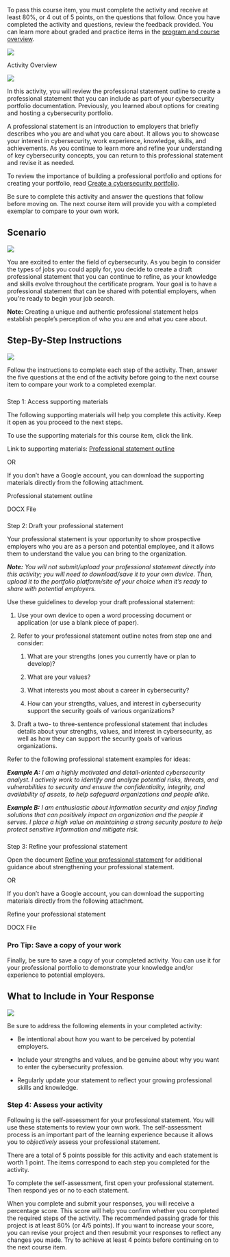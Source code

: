 
To pass this course item, you must complete the activity and receive at least 80%, or 4 out of 5 points, on the questions that follow. Once you have completed the activity and questions, review the feedback provided. You can learn more about graded and practice items in the [program and course overview](https://www.coursera.org/learn/foundations-of-cybersecurity/supplement/QBRd5/program-and-course-overview).

![](https://d3c33hcgiwev3.cloudfront.net/imageAssetProxy.v1/kYvVLkX-T9uQnRYn7ZpwKg_02d8433a352e4dadadd0787c5d7cd0f1_ejYXKqjxBerEzG8HYoUj1oY3u18LiIGtIXggZuKSUfGYgDdx2KJDWz9c40gC8bXohTB9txDuFrE7_Ym6jgqXIz3h4CieyzpylSPy-Ls-vRcglq5yHV-A6yzuvI_CWUMxngE438I0xcozotRn5sWlPDcZ-IV2f1R0Tmd6liCQoJJrtjfb_HOZ9W86t7nwlkaVow7TZLp8mvoDKCCXCGR9p2fg4kAWIrje20fNxw?expiry=1738540800000&hmac=jt_im2YALpFIkofC1kbj3RHIEeDmUpMUTCFJ6WdeG0o)

Activity Overview

![](https://d3c33hcgiwev3.cloudfront.net/imageAssetProxy.v1/prhXif2nS7yvLPgBjzhyMw_b9be6d6dfc2c42ae9e29b5cbd7f6d8e1_jlA6sOwDSQSe7UjwJ1Avlg_edd8467fef774f78be91af2a4cafadf1_pvMMp8zplWKrfvoXlOmy8Mo0HnBQ08NGIdma5Jml0EcLFEn8KwEzK0NDLpA7_DqRy1NJwRQ_CUUFrLTYpdf0lkhm0StFLV3YzLMzziJAUvV4769HH6nmBGBdM0tRTlyu51bq92Q8uaRO17Hx-owAqkWXRhEYK3RKr9OovEf1QjBd17_Gv2z7VjKng7etXlcii3yGwsKqxCTQpmorYexozgmssLEV3Wn5dZXq8A?expiry=1738540800000&hmac=8NkB3eJ3cFou-DAOuBKk9nmv0LCzYuH2dLVYiu76hmM)

In this activity, you will review the professional statement outline to create a professional statement that you can include as part of your cybersecurity portfolio documentation. Previously, you learned about options for creating and hosting a cybersecurity portfolio.

A professional statement is an introduction to employers that briefly describes who you are and what you care about. It allows you to showcase your interest in cybersecurity, work experience, knowledge, skills, and achievements. As you continue to learn more and refine your understanding of key cybersecurity concepts, you can return to this professional statement and revise it as needed.

To review the importance of building a professional portfolio and options for creating your portfolio, read [Create a cybersecurity portfolio](https://www.coursera.org/learn/foundations-of-cybersecurity/supplement/RTDuH/create-a-cybersecurity-portfolio).

Be sure to complete this activity and answer the questions that follow before moving on. The next course item will provide you with a completed exemplar to compare to your own work.

## Scenario

![](https://d3c33hcgiwev3.cloudfront.net/imageAssetProxy.v1/692J4KCfTI-pNfb5pFM3Cg_575fee21158e4e358ac45d9f77e576e1_WLn89eW_SAK7z8YSGwAWKQ_c61a7ef696de4ff29d313f90a1a8a1f1_voqiSaGV5kfSTqHebqlVYv5Vj1ZxyZIxbZmlSvVy4wD9RCelIqhPOp5ioB_R9zmXYBJ1nqYwnrMSsfmd3xnju9RBOxPWP5XrYBw_6PyZ_tfHGKxBEp39b-QcEtwSPmvbz0gH2bC3fA44GIMWtUopovLMf5uF6pomFPxa4zEzHDFqr2Y0_wa2DyGvPa7M57pOLddSmKZqAn6U57gahHCAATlgWrC5u5NYrV6tiQ?expiry=1738540800000&hmac=JUf4z5wNnNxrOGyW5y_Y0uCpwpRhdn81b8IcmxLX3S8)

You are excited to enter the field of cybersecurity. As you begin to consider the types of jobs you could apply for, you decide to create a draft professional statement that you can continue to refine, as your knowledge and skills evolve throughout the certificate program. Your goal is to have a professional statement that can be shared with potential employers, when you're ready to begin your job search.

**Note:** Creating a unique and authentic professional statement helps establish people’s perception of who you are and what you care about.

## Step-By-Step Instructions

![](https://d3c33hcgiwev3.cloudfront.net/imageAssetProxy.v1/HG6iuAQ9Tw6AEonzxU2xBw_300ea55b853145e880b930f7c0ed7ff1_OvkMRiVtBTtM1eom7FGfK9GF9hKrnPGIfBvNmIdSh-zQPNkzFqfIbo_pHAaLBkTKVW5mXu8NJW0x6DWM_0YZAfIIf4Ye3th7j4zZUigzDoz1NacZq8Owgu_pVzE7A0WG6klNfIqovTGiJGyf8J3Lnub4TEQS6adCuEMcPjdf24-cnh68BF1a1MPBAmZ4YxS2R7yOpGF8h7Iicu6LfX4K5c1CwQA7uMqEca-g6A?expiry=1738540800000&hmac=hwnrSKY9fi6l6KYojAbQrIW-hB_jVjxlQLuGG7fcSuo)

Follow the instructions to complete each step of the activity. Then, answer the five questions at the end of the activity before going to the next course item to compare your work to a completed exemplar.

### 

Step 1: Access supporting materials

The following supporting materials will help you complete this activity. Keep it open as you proceed to the next steps.

To use the supporting materials for this course item, click the link.

Link to supporting materials: [Professional statement outline](https://docs.google.com/document/d/12fvZXSrCHs2cE9GUNkc0ypfCb77QdKVFnofQ4aBuxFU/template/preview)

OR

If you don’t have a Google account, you can download the supporting materials directly from the following attachment.

[](https://d3c33hcgiwev3.cloudfront.net/ycHXR8sxRVaBUtZtDdKGzg_56029f0de6ce408aaa48eabc9a6515f1_Professional-statement-outline.docx?Expires=1738540800&Signature=R5Ne~uT-vBE6s8bfwUgqoV7RgOMDSKQU-PtbtBtTcAgiucNCgTrULrTBQ7a87LpIUZC33XmKGZcIyoZhwuHl9CvWmCDVjiU4QLpEC9bRvDGb35b9Eky5FASiOSw0-~oNMZq5yuYVfgAXGPvCbuWQXmetp12spHSc0mOuXh4jz7M_&Key-Pair-Id=APKAJLTNE6QMUY6HBC5A)

Professional statement outline

DOCX File

### 

Step 2: Draft your professional statement

Your professional statement is your opportunity to show prospective employers who you are as a person and potential employee, and it allows them to understand the value you can bring to the organization.

_**Note:**_ _You will not submit/upload your professional statement directly into this activity; you will need to download/save it to your own device. Then, upload it to the portfolio platform/site of your choice when it’s ready to share with potential employers._

Use these guidelines to develop your draft professional statement:

1.  Use your own device to open a word processing document or application (or use a blank piece of paper).
    
2.  Refer to your professional statement outline notes from step one and consider:
    
    1.  What are your strengths (ones you currently have or plan to develop)?
        
    2.  What are your values?
        
    3.  What interests you most about a career in cybersecurity?
        
    4.  How can your strengths, values, and interest in cybersecurity support the security goals of various organizations?
        
3.  Draft a two- to three-sentence professional statement that includes details about your strengths, values, and interest in cybersecurity, as well as how they can support the security goals of various organizations.
    

Refer to the following professional statement examples for ideas:

_**Example A:**_ _I am a highly motivated and detail-oriented cybersecurity analyst. I actively work to identify and analyze potential risks, threats, and vulnerabilities to security and ensure the confidentiality, integrity, and availability of assets, to help safeguard organizations and people alike._

_**Example B:**_ _I am enthusiastic about information security and enjoy finding solutions that can positively impact an organization and the people it serves. I place a high value on maintaining a strong security posture to help protect sensitive information and mitigate risk._

### 

Step 3: Refine your professional statement

Open the document [Refine your professional statement](https://docs.google.com/document/d/1uodGPtGAS247wACdtJ7ITe3BcwFL993sQy5P9_pAj48/template/preview) for additional guidance about strengthening your professional statement.

OR

If you don’t have a Google account, you can download the supporting materials directly from the following attachment.

[](https://d3c33hcgiwev3.cloudfront.net/puk2EvvXQNSPz-Z7xL7s5g_e598db864e4e457cb9e1eb18967488f1_Refine-your-professional-statement.docx?Expires=1738540800&Signature=Q4GkLw9oJcbs0FAGqCoV5YSJqZfzFKBve2QS~oxTqGNny-UsFZlNZaeKYmqzbb0cFukTp0voqIm7V8Qmil103gfy-HRgS9J0xr0XhFVhK4rBZAYvLAhPBWSLnxJc4LsfXhus9i8yeq1u8-l5QXDsp3cBTFASQqpX2LdU7bZFBJY_&Key-Pair-Id=APKAJLTNE6QMUY6HBC5A)

Refine your professional statement

DOCX File

### **Pro Tip: Save a copy of your work**

Finally, be sure to save a copy of your completed activity. You can use it for your professional portfolio to demonstrate your knowledge and/or experience to potential employers.

## What to Include in Your Response

![](https://d3c33hcgiwev3.cloudfront.net/imageAssetProxy.v1/GWubPPW9QU-5mcCspTeQ4Q_498f40070ab7452aa60339150cdd54f1_jN_ziXQPeAiCRoxrM5AR6fzUbC2xeyPTAb6jucq7bFC-gD6ANvmydKfvP3aBbCloerFCOAYRQVl6_HdEgWEyy0g3AFuCIHMC1BY1ikjvaNuT3MrBRam0TtFBs4RhEJFWsyY5pdpnnyyW2mRfZXY6Beu0b_az7XYNM_LmEedUBPo1fzIp2B8wMYqObLCMVftw4JzGS2SheyWV2WddO0zJqW1h3lhuNgxKRFr4zA?expiry=1738540800000&hmac=OgkKvsfa6lqgaMKY1fcxFnPjZhQPPmNTtoztdWVhy-k)

Be sure to address the following elements in your completed activity:

-   Be intentional about how you want to be perceived by potential employers.
    
-   Include your strengths and values, and be genuine about why you want to enter the cybersecurity profession.
    
-   Regularly update your statement to reflect your growing professional skills and knowledge.
    

### **Step 4: Assess your activity**

Following is the self-assessment for your professional statement. You will use these statements to review your own work. The self-assessment process is an important part of the learning experience because it allows you to _objectively_ assess your professional statement.

There are a total of 5 points possible for this activity and each statement is worth 1 point. The items correspond to each step you completed for the activity.

To complete the self-assessment, first open your professional statement. Then respond yes or no to each statement.

When you complete and submit your responses, you will receive a percentage score. This score will help you confirm whether you completed the required steps of the activity. The recommended passing grade for this project is at least 80% (or 4/5 points). If you want to increase your score, you can revise your project and then resubmit your responses to reflect any changes you made. Try to achieve at least 4 points before continuing on to the next course item.

